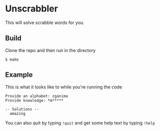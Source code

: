 # Unscrabbler

This will solve scrabble words for you.

## Build
Clone the repo and then run in the directory
```
$ make
```

## Example
This is what it looks like to while you're running the code
```
Provide an alphabet: zganima
Provide knowledge: *m*****

-- Solutions --
  amazing
```

You can also quit by typing `!quit` and get some help text by typing `!help`
